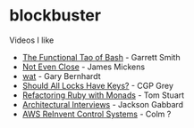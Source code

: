# blockbuster
Videos I like

* [The Functional Tao of Bash](https://youtu.be/yD2ekOEP9sU) - Garrett Smith
* [Not Even Close](https://youtu.be/tF24WHumvIc) - James Mickens
* [wat](https://www.destroyallsoftware.com/talks/wat) - Gary Bernhardt
* [Should All Locks Have Keys?](https://youtu.be/VPBH1eW28mo) - CGP Grey
* [Refactoring Ruby with Monads](https://youtu.be/J1jYlPtkrqQ) - Tom Stuart
* [Architectural Interviews](https://www.youtube.com/watch?v=ZgdS0EUmn70) - Jackson Gabbard
* [AWS ReInvent Control Systems](https://www.youtube.com/watch?v=O8xLxNje30M) - Colm ?
